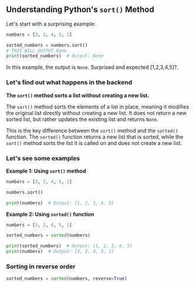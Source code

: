 
## Understanding Python's `sort()` Method

Let's start with a surprising example:

```python
numbers = [3, 2, 4, 5, 1]

sorted_numbers = numbers.sort()
# THIS WILL OUTPUT None
print(sorted_numbers)  # Output: None
```

In this example, the output is `None`. Surprised and expected [1,2,3,4,5]?.

### Let's find out what happens in the backend

**The `sort()` method sorts a list without creating a new list.**

The `sort()` method sorts the elements of a list in place, meaning it modifies the original list directly without creating a new list. It does not return a new sorted list, but rather updates the existing list and returns `None`.

This is the key difference between the `sort()` method and the `sorted()` function. The `sorted()` function returns a new list that is sorted, while the `sort()` method sorts the list it is called on and does not create a new list.

### Let's see some examples

**Example 1: Using `sort()` method**

```python
numbers = [3, 2, 4, 5, 1]

numbers.sort()

print(numbers)  # Output: [1, 2, 3, 4, 5]
```

**Example 2: Using `sorted()` function**

```python
numbers = [3, 2, 4, 5, 1]

sorted_numbers = sorted(numbers)

print(sorted_numbers)  # Output: [1, 2, 3, 4, 5]
print(numbers)  # Output: [3, 2, 4, 5, 1]
```

### Sorting in reverse order

```python
sorted_numbers = sorted(numbers, reverse=True)
```



